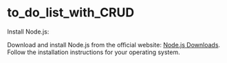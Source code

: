 # to_do_list_with_CRUD
Install Node.js:

Download and install Node.js from the official website: <a href="https://nodejs.org/en/download/">Node.js Downloads</a>.
Follow the installation instructions for your operating system.
